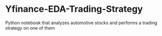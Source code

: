 # Yfinance-EDA-Trading-Strategy
Python notebook that analyzes automotive stocks and performs a trading strategy on one of them
